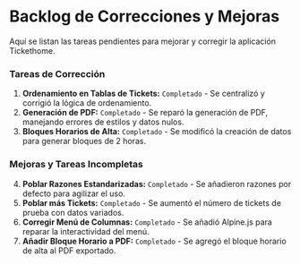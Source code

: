 # Backlog de Correcciones y Mejoras

Aquí se listan las tareas pendientes para mejorar y corregir la aplicación Tickethome.

### Tareas de Corrección
1.  **Ordenamiento en Tablas de Tickets:** `Completado` - Se centralizó y corrigió la lógica de ordenamiento.
2.  **Generación de PDF:** `Completado` - Se reparó la generación de PDF, manejando errores de estilos y datos nulos.
3.  **Bloques Horarios de Alta:** `Completado` - Se modificó la creación de datos para generar bloques de 2 horas.

### Mejoras y Tareas Incompletas
4.  **Poblar Razones Estandarizadas:** `Completado` - Se añadieron razones por defecto para agilizar el uso.
5.  **Poblar más Tickets:** `Completado` - Se aumentó el número de tickets de prueba con datos variados.
6.  **Corregir Menú de Columnas:** `Completado` - Se añadió Alpine.js para reparar la interactividad del menú.
7.  **Añadir Bloque Horario a PDF:** `Completado` - Se agregó el bloque horario de alta al PDF exportado.